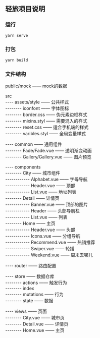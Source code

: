 ## 轻旅项目说明

### 运行

```bash
yarn serve
```

### 打包

```bash
yarn build
```

### 文件结构

public/mock —— mock的数据

src  
---- assets/style —— 公共样式  
-------- iconfont —— 字体图标  
-------- border.css —— 伪元素边框样式  
-------- mixins.styl —— 需要混入的样式  
-------- reset.css —— 适合手机端的样式  
-------- varibles.styl —— 全局变量样式

---- common —— 通用组件  
-------- Fade/Fade.vue —— 透明渐变动画  
-------- Gallery/Gallery.vue —— 图片预览

---- components  
-------- City —— 城市组件  
------------ Alphabet.vue —— 字母导航  
------------ Header.vue —— 顶部  
------------ List.vue —— 地址列表  
-------- Detail —— 详情页  
------------ Banner.vue —— 顶部的图片  
------------ Header —— 头部导航栏  
------------ List.vue —— 列表  
-------- Home —— 主页  
------------ Header.vue —— 头部  
------------ Icons.vue —— 分组导航  
------------ Recommend.vue —— 热销推荐  
------------ Swiper.vue —— 轮播  
------------ Weekend.vue —— 周末去哪儿

---- router —— 路由配置

---- store —— 数据仓库  
-------- actions —— 触发行为  
-------- index  
-------- mutations —— 行为  
-------- state —— 数据

---- views —— 页面  
-------- City.vue —— 城市页  
-------- Detail.vue —— 详情页  
-------- Home.vue —— 主页
